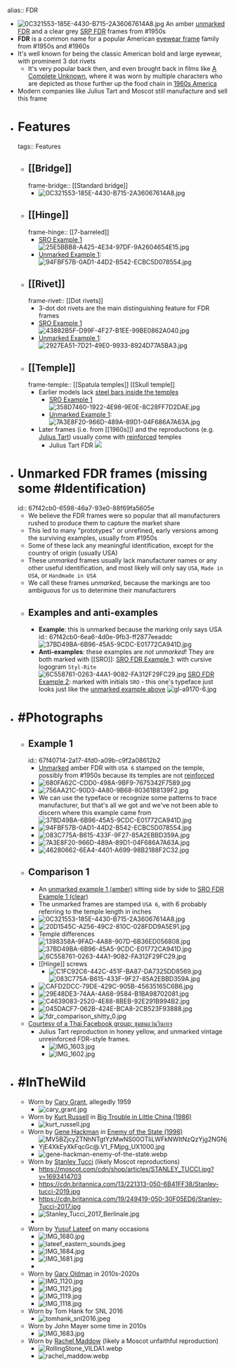 alias:: FDR

- ![0C321553-185E-4430-B715-2A36067614A8.jpg](../assets/fdr_comparison_front_stack_0.jpg)
  An amber [unmarked FDR](((67f42cb0-6598-46a7-93e0-88f69fa5605e))) and a clear grey [SRP FDR](((67f40166-14f6-41ca-a0d8-a0c32c11caad))) frames from #1950s
- **FDR** is a common name for a popular American [eyewear frame]([[Frame]]) family from #1950s and #1960s
- It's well known for being the classic American bold and large eyewear, with prominent 3 dot rivets
	- It's very popular back then, and even brought back in films like [A Complete Unknown](https://en.wikipedia.org/wiki/A_Complete_Unknown), where it was worn by multiple characters who are depicted as those further up the food chain in [1960s America]([[1960s]])
- Modern companies like Julius Tart and Moscot still manufacture and sell this frame
- # Features
  tags:: Features
	- ## [[Bridge]]
	  frame-bridge:: [[Standard bridge]]
		- ![0C321553-185E-4430-B715-2A36067614A8.jpg](../assets/fdr_comparison_front_stack_0.jpg)
	- ## [[Hinge]]
	  frame-hinge:: [[7-barreled]]
		- [SRO Example 1](((67f40166-14f6-41ca-a0d8-a0c32c11caad)))
		  ![25E5BBB8-A425-4E34-97DF-9A2604654E15.jpg](../assets/sro_fdr_1_hinge_l_0.jpg)
		- [Unmarked Example 1](((67f40714-2a17-4fd0-a09b-c9f2a08612b2))):
		  ![94FBF57B-0AD1-44D2-B542-ECBC5D078554.jpg](../assets/fdr_amber_rear1_0.jpg)
	- ## [[Rivet]]
	  frame-rivet:: [[Dot rivets]]
		- 3-dot dot rivets are the main distinguishing feature for FDR frames
		- [SRO Example 1](((67f40166-14f6-41ca-a0d8-a0c32c11caad)))
		  ![43882B5F-D99F-4F27-B1EE-99BE0862A040.jpg](../assets/sro_fdr_fronthalf_r_0.jpg)
		- [Unmarked Example 1](((67f40714-2a17-4fd0-a09b-c9f2a08612b2))):
		  ![2927EA51-7D21-49E0-9933-8924D77A5BA3.jpg](../assets/fdr_amber_rivet_0.jpg)
	- ## [[Temple]]
	  frame-temple:: [[Spatula temples]] [[Skull temple]]
		- Earlier models lack [steel bars inside the temples]([[Reinforcement]])
			- [SRO Example 1](((67f40166-14f6-41ca-a0d8-a0c32c11caad)))
			  ![358D7460-1922-4E98-9E0E-8C28FF7D2DAE.jpg](../assets/sro_fdr_1_sideprofile3_0.jpg)
			- [Unmarked Example 1](((67f40714-2a17-4fd0-a09b-c9f2a08612b2))):
			  ![7A3E8F20-966D-489A-89D1-04F686A7A63A.jpg](../assets/fdr_amber_sideprofile_0.jpg)
		- Later frames (i.e. from [[1960s]]) and the reproductions (e.g. [Julius Tart](https://www.juliustartoptical.com/fdr24.html)) usually come with [reinforced]([[Reinforcement]]) temples
			- Julius Tart FDR
			  ![](https://www.juliustartoptical.com/wp-content/uploads/2021/07/fdr_gc_cr_s-scaled.jpg)
- # Unmarked FDR frames (missing some #Identification)
  id:: 67f42cb0-6598-46a7-93e0-88f69fa5605e
	- We believe the FDR frames were so popular that all manufacturers rushed to produce them to capture the market share
	- This led to many "prototypes" or unrefined, early versions among the surviving examples, usually from #1950s
	- Some of these lack any meaningful identification, except for the country of origin (usually USA)
	- These *unmarked* frames usually lack manufacturer names or any other useful identification, and most likely will only say `USA`, `Made in USA`, or `Handmade in USA`
	- We call these frames *unmarked*, because the markings are too ambiguous for us to determine their manufacturers
	- ## Examples and anti-examples
		- **Example**: this is unmarked because the marking only says USA
		  id:: 67f42cb0-6ea6-4d0e-9fb3-ff2877eeaddc
		  ![37BD49BA-6B96-45A5-9CDC-E01772CA941D.jpg](../assets/fdr_amber_marking_0.jpg)
		- **Anti-examples**: these examples are *not unmarked*! They are both marked with [[SRO]]:
		  [SRO FDR Example 1](((67f40166-14f6-41ca-a0d8-a0c32c11caad))): with cursive logogram `Styl-Rite`
		  ![6C558761-0263-44A1-9082-FA312F29FC29.jpg](../assets/sro_fdr_1_logo_0.jpg)
		  [SRO FDR Example 2](((67f41c8a-6a02-479c-a7fc-bb8c6e884539))): marked with initials `SRO` - this one's typeface just looks just like the [unmarked example above](((67f42cb0-6ea6-4d0e-9fb3-ff2877eeaddc)))
		  ![gl-a9170-6.jpg](../assets/sro_fdr_amber-2_0.jpg)
- # #Photographs
	- ## Example 1
	  id:: 67f40714-2a17-4fd0-a09b-c9f2a08612b2
		- [Unmarked](((67f42cb0-6598-46a7-93e0-88f69fa5605e))) amber FDR with `USA 6` stamped on the temple, possibly from #1950s because its temples are not [reinforced]([[Reinforcement]])
		- ![680FA62C-CDD0-498A-9BF9-7675342F7589.jpg](../assets/fdr_amber_front_0.jpg)
		- ![756AA21C-90D3-4A80-9B68-80361B8139F2.jpg](../assets/fdr_amber_rear2_0.jpg)
		- We can use the typeface or recognize some patterns to trace manufacturer, but that's all we got and we've not been able to discern where this example came from
		  ![37BD49BA-6B96-45A5-9CDC-E01772CA941D.jpg](../assets/fdr_amber_marking_0.jpg)
		- ![94FBF57B-0AD1-44D2-B542-ECBC5D078554.jpg](../assets/fdr_amber_rear1_0.jpg)
		- ![083C775A-B615-433F-9F27-85A2EBBD359A.jpg](../assets/fdr_amber_hinge_0.jpg)
		- ![7A3E8F20-966D-489A-89D1-04F686A7A63A.jpg](../assets/fdr_amber_sideprofile_0.jpg)
		- ![46280662-6EA4-4401-A699-98B2188F2C32.jpg](../assets/fdr_amber_nosepad_0.jpg)
	- ## Comparison 1
		- An [unmarked example 1 (amber)](((67f40714-2a17-4fd0-a09b-c9f2a08612b2))) sitting side by side to [SRO FDR Example 1 (clear)](((67f40166-14f6-41ca-a0d8-a0c32c11caad)))
		- The unmarked frames are stamped `USA 6`, with 6 probably referring to the temple length in inches
		- ![0C321553-185E-4430-B715-2A36067614A8.jpg](../assets/fdr_comparison_front_stack_0.jpg)
		- ![20D1545C-A256-49C2-810C-028FDD9A5E91.jpg](../assets/fdr_comparison_rivet_0.jpg)
		- Temple differences
		  ![1398358A-9FAD-4A88-907D-6B36ED056808.jpg](../assets/fdr_comparison_logo_0.jpg)
		  ![37BD49BA-6B96-45A5-9CDC-E01772CA941D.jpg](../assets/fdr_amber_marking_0.jpg)
		  ![6C558761-0263-44A1-9082-FA312F29FC29.jpg](../assets/sro_fdr_1_logo_0.jpg)
		- [[Hinge]] screws
			- ![C1FC92C6-442C-451F-BA87-DA7325DD8569.jpg](../assets/sro_fdr_1_screw_0.jpg)
			  ![083C775A-B615-433F-9F27-85A2EBBD359A.jpg](../assets/fdr_amber_hinge_0.jpg)
		- ![CAFD2DCC-79DE-429C-905B-45635165C6B6.jpg](../assets/fdr_comparison_front_0.jpg)
		- ![29E48DE3-74AA-4A68-9584-B1BA98702081.jpg](../assets/fdr_comparison_casual_0.jpg)
		- ![C4639083-2520-4E88-8BEB-92E291B994B2.jpg](../assets/fdr_comparison_front_closeup_0.jpg)
		- ![045DACF7-062B-424E-BCA8-2CB523F93888.jpg](../assets/fdr_comparison_focus_0.jpg)
		- ![fdr_comparison_shitty_0.jpg](../assets/fdr_comparison_shitty_0.jpg)
	- [Courtesy of a Thai Facebook group: ชุมชนแว่นวินเทจ](https://www.facebook.com/groups/1761255333918207)
		- Julius Tart reproduction in honey yellow, and unmarked vintage unreinforced FDR-style frames.
			- ![IMG_1603.jpg](../assets/fdr_comparison_oldnew-2_0.jpg)
			- ![IMG_1602.jpg](../assets/fdr_comparison_oldnew_0.jpg)
- # #InTheWild
	- Worn by [Cary Grant](https://en.wikipedia.org/wiki/Cary_Grant), allegedly 1959
		- ![cary_grant.jpg](../assets/fdr_grant_1.jpg)
	- Worn by [Kurt Russell](https://en.wikipedia.org/wiki/Kurt_Russell) in [Big Trouble in Little China (1986)](https://en.wikipedia.org/wiki/Big_Trouble_in_Little_China)
		- ![kurt_russell.jpg](../assets/fdr_russel_1_0.jpg)
	- Worn by [Gene Hackman](https://en.wikipedia.org/wiki/Gene_Hackman) in [Enemy of the State (1998)](https://en.wikipedia.org/wiki/Enemy_of_the_State_(film))
		- ![MV5BZjcyZTNhNTgtYzMwNS00OTliLWFkNWItNzQzYjg2NGNjYjE4XkEyXkFqcGc@._V1_FMjpg_UX1000_.jpg](../assets/fdr_hackman_1_0.jpg)
		- ![gene-hackman-enemy-of-the-state.webp](../assets/fdr_hackman_2_0.webp)
	- Worn by [Stanley Tucci](https://en.wikipedia.org/wiki/Stanley_Tucci) (likely Moscot reproductions)
		- https://moscot.com/cdn/shop/articles/STANLEY_TUCCI.jpg?v=1693414703
		- https://cdn.britannica.com/13/221313-050-6B41FF38/Stanley-tucci-2019.jpg
		- https://cdn.britannica.com/19/249419-050-30F05ED6/Stanley-Tucci-2017.jpg
		- ![Stanley_Tucci_2017_Berlinale.jpg](../assets/fdr_tucci_1_0.jpg)
		-
	- Worn by [Yusuf Lateef](https://en.wikipedia.org/wiki/Yusef_Lateef) on many occasions
		- ![IMG_1680.jpg](../assets/fdr_lateef_1_0.jpg)
		- ![lateef_eastern_sounds.jpeg](../assets/fdr_lateef_4_0.jpg)
		- ![IMG_1684.jpg](../assets/fdr_lateef_3_0.jpg)
		- ![IMG_1681.jpg](../assets/fdr_lateef_2_0.jpg)
		-
	- Worn by [Gary Oldman](https://en.wikipedia.org/wiki/Gary_Oldman) in 2010s-2020s
		- ![IMG_1120.jpg](../assets/fdr_garyoldman_3_0.jpg)
		- ![IMG_1121.jpg](../assets/fdr_garyoldman_4_0.jpg)
		- ![IMG_1119.jpg](../assets/fdr_garyoldman_2_0.jpg)
		- ![IMG_1118.jpg](../assets/fdr_garyoldman_1_0.jpg)
	- Worn by Tom Hank for SNL 2016
		- ![tomhank_snl2016.jpeg](../assets/fdr_tomhank_1_0.jpg)
	- Worn by John Mayer some time in 2010s
		- ![IMG_1683.jpg](../assets/fdr_mayer_1_0.jpg)
	- Worn by [Rachel Maddow](https://en.wikipedia.org/wiki/Rachel_Maddow) (likely a Moscot unfaithful reproduction)
		- ![RollingStone_VILDA1.webp](../assets/fdr_rollingstonesmag_0.webp)
		- ![rachel_maddow.webp](../assets/fdr_maddow_1_0.webp)